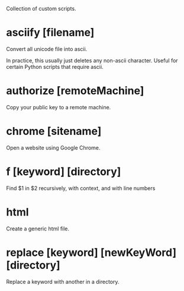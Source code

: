 
Collection of custom scripts. 

# asciify [filename]

Convert all unicode file into ascii.

In practice, this usually just deletes any non-ascii character. Useful for certain Python scripts that require ascii.

# authorize [remoteMachine]

Copy your public key to a remote machine.

# chrome [sitename]

Open a website using Google Chrome.

# f [keyword] [directory]

Find $1 in $2 recursively, with context, and with line numbers

# html

Create a generic html file.

# replace [keyword] [newKeyWord] [directory]

Replace a keyword with another in a directory.
